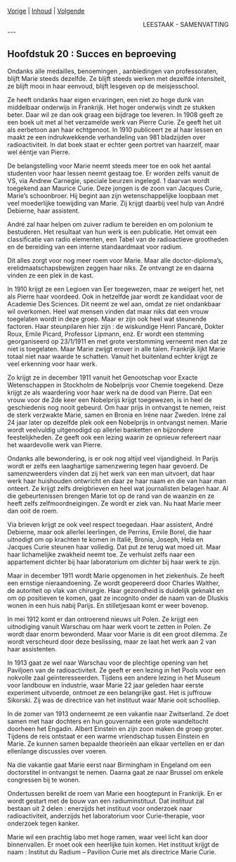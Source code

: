 [Vorige](hfst19_.md) | [Inhoud](inhoudsopgave.md) | [Volgende](hfst1_de_oorlog.md)

<div style="text-align: right">LEESTAAK - SAMENVATTING</div>
---

##  Hoofdstuk 20 : Succes en beproeving 

Ondanks alle medailles, benoemingen , aanbiedingen van professoraten, blijft Marie steeds dezelfde. Ze blijft steeds werken met dezelfde intensiteit, ze blijft mooi in haar eenvoud, blijft lesgeven op de meisjesschool.

Ze heeft ondanks haar eigen ervaringen, een niet zo hoge dunk van middelbaar onderwijs in Frankrijk. Het hoger onderwijs vindt ze stukken beter. Daar wil ze dan ook graag een bijdrage toe leveren.
In 1908 geeft ze een boek uit met al het verzamelde werk van Pierre Curie. Ze geeft het uit als eerbetoon aan haar echtgenoot.
In 1910 publiceert ze al haar lessen en maakt ze een indrukwekkende verhandeling van 981 bladzijden over radioactiviteit. In dat boek staat er echter geen portret van haarzelf, maar wel ééntje van Pierre.

De belangstelling voor Marie neemt steeds meer toe en ook het aantal studenten voor haar lessen neemt gestaag toe. Er worden zelfs vanuit de VS, via Andrew Carnegie, speciale beurzen ingelegd. 1 daarvan wordt toegekend aan Maurice Curie. Deze jongen  is de zoon van Jacques Curie, Marie’s schoonbroer. Hij begint aan zijn wetenschappelijke loopbaan met veel moederlijke toewijding van Marie. Zij krijgt daarbij veel hulp van André Debierne, haar assistent.

André zal haar helpen om zuiver radium te bereiden en om polonium te bestuderen. Het resultaat van hun werk is een publicatie. Het omvat een classificatie van radio elementen, een Tabel van de radioactieve grootheden en de bereiding van een interne standaardmaat voor radium.

Dit alles zorgt voor nog meer roem voor Marie. Maar alle doctor-diploma’s, erelidmaatschapsbewijzen zeggen haar niks. Ze ontvangt ze en daarna vinden ze een plek in de kast.

In 1910 krijgt ze een Legioen van Eer toegewezen, maar ze weigert het, net als Pierre haar voordeed. Ook in hetzelfde jaar wordt ze kandidaat voor de Academie Des Sciences. Dit neemt ze wel aan, omdat ze niet ondankbaar wil overkomen. Heel wat mensen vinden dat maar niks dat een vrouw toegelaten wordt in deze groep. Maar er zijn ook heel wat steunende factoren. Haar steunpilaren hier zijn : de wiskundige Henri Pancaré, Dokter Roux, Emile Picard, Professor Lipmann, enz.
Er wordt een stemming georganiseerd op 23/1/1911 en met grote verstomming verneemt men dat ze niet is toegelaten. Maar Marie zwijgt erover in alle talen. Frankrijk lijkt Marie totaal niet naar waarde te schatten. Vanuit het buitenland echter krijgt ze veel erkenning voor haar werk.

Zo krijgt ze in december 1911 vanuit het Genootschap voor Exacte Wetenschappen in Stockholm de Nobelprijs voor Chemie toegekend. Deze krijgt ze als waardering voor haar werk na de dood van Pierre. Dat een vrouw voor de 2de keer een Nobelprijs krijgt toegewezen, is in heel de geschiedenis nog nooit gebeurd. Om haar prijs in ontvangst te nemen, reist de sterk verzwakte Marie, samen en Bronia en Iréne naar Zweden. Iréne zal 24 jaar later op dezelfde plek ook een Nobelprijs in ontvangst nemen.
Marie wordt veelvuldig uitgenodigd op allerlei banketten en bijzondere feestelijkheden. Ze geeft ook een lezing waarin ze opnieuw refereert naar het waardevolle werk van Pierre.

Ondanks alle bewondering, is er ook nog altijd veel vijandigheid. In Parijs wordt er zelfs een laaghartige samenzwering tegen haar gevoerd. De samenzweerders vinden dat zij het werk van een man uitvoert, dat haar werk haar huishouden ontwricht en daar ze haar naam en die van haar man onteert. Ze krijgt zelfs dreigbrieven en heel wat journalisten belagen haar. Al die gebeurtenissen brengen Marie tot op de rand van de waanzin en ze heeft zelfs zelfmoordneigingen. Ze wordt er ziek van.  Nu haat Marie meer dan ooit de roem.

Via brieven krijgt ze ook veel respect toegedaan. Haar assistent, André Debierne, maar ook allerlei leerlingen, de Perrins, Emile Borel, die haar uitnodigt om op krachten te komen in Italië, Bronia, Joseph, Hela en Jacques Curie steunen haar volledig. Dat put ze terug wat moed uit. Maar haar lichamelijke zwakheid neemt toe. Ze verhuist zelfs naar een appartement dichter bij haar laboratorium om dichter bij haar werk te zijn.

Maar in december 1911 wordt Marie opgenomen in het ziekenhuis.  Ze heeft een ernstige nieraandoening. Ze wordt geopereerd door Charles Walther, de autoriteit op vlak van chirurgie. Haar gezondheid is duidelijk geknakt en om op positieven te komen, gaat ze incognito onder de naam van de Dluskis wonen in een huis nabij Parijs. En stilletjesaan komt er weer bovenop.

In mei 1912 komt er dan ontroerend nieuws uit Polen. Ze krijgt een uitnodiging vanuit Warschau om haar werk voort te zetten in Polen. Ze wordt daar enorm bewonderd. Maar voor Marie is dit een groot dilemma. Ze wordt verscheurd door deze beslissing, maar ze laat het werk aan 2 van haar assistenten. 

In 1913 gaat ze wel naar Warschau voor de plechtige opening van het Paviljoen van de radioactiviteit. Ze geeft er een lezing in het Pools voor een nokvolle zaal geïnteresseerden. Tijdens een andere lezing in het Museum voor landbouw en industrie, waar Marie 22 jaar geleden haar eerste experiment uitvoerde, ontmoet ze een belangrijke gast. Het is juffrouw Sikorski. Zij was de directrice van het instituut waar Marie ooit schoolliep.

In de zomer van 1913 onderneemt ze een vakantie naar Zwitserland. Ze doet samen met haar dochters en hun gouvernante een grote wandeltocht doorheen het Engadin. Albert Einstein en zijn zoon  maken de groep groter. Tijdens de reis ontstaat er een warme vriendschap tussen Einstein en Marie. Ze kunnen samen bepaalde theorieën aan elkaar vertellen en er dan ellenlange discussies over voeren.

Na die vakantie gaat Marie eerst naar Birmingham in Engeland om een doctorstitel in ontvangst te nemen. Daarna gaat ze naar Brussel om enkele congressen bij te wonen. 

Ondertussen bereikt de roem van Marie een hoogtepunt in Frankrijk. En er wordt gestart met de bouw van een radiuminstituut. Dat instituut zal bestaan uit 2 delen : enerzijds het instituut voor onderzoek naar radioactiviteit, anderzijds het laboratorium voor Curie-therapie, voor onderzoek tegen kanker.

Marie wil een prachtig labo met hoge ramen, waar veel licht kan door binnenvallen. Er moet ook een heerlijke tuin komen. Het instituut krijgt de naam : Institut du Radium – Pavilion Curie met als directrice Marie Curie.
